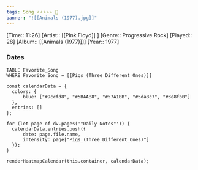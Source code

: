 ```yaml
---
tags: Song ⭐⭐⭐⭐⭐ 💛
banner: "![[Animals (1977).jpg]]"
---
```

[Time:: 11:26]
[Artist:: [[Pink Floyd]] ]
[Genre:: Progressive Rock]
[Played:: 28]
[Album:: [[Animals (1977)]]]
[Year:: 1977]
### Dates
````dataview
TABLE Favorite_Song
WHERE Favorite_Song = [[Pigs (Three Different Ones)]]
````

  ```dataviewjs
const calendarData = { 
	colors: { 
		blue: ["#9ccfd8", "#5BAAB8", "#57A1BB", "#5da8c7", "#3e8fb0"] 
	}, 
	entries: [] 
}; 

for (let page of dv.pages('"Daily Notes"')) { 
	calendarData.entries.push({ 
		date: page.file.name, 
		intensity: page["Pigs_(Three_Different_Ones)"]
	}); 
} 

renderHeatmapCalendar(this.container, calendarData);
```
